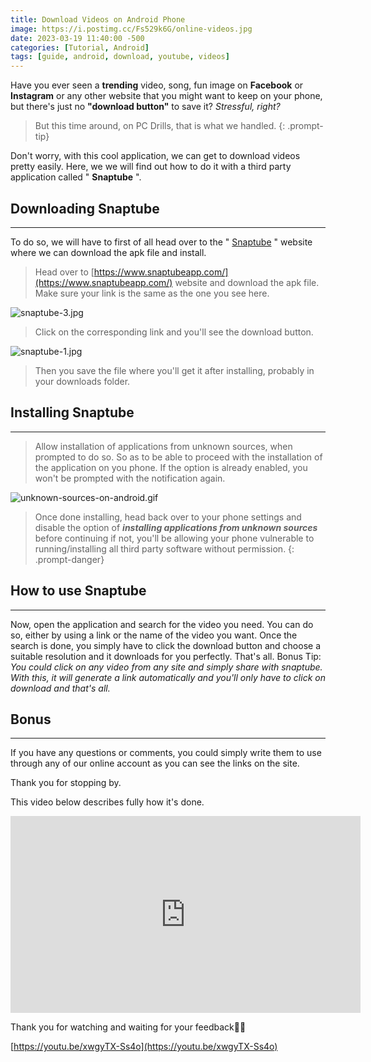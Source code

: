 ```yaml
---
title: Download Videos on Android Phone
image: https://i.postimg.cc/Fs529k6G/online-videos.jpg
date: 2023-03-19 11:40:00 -500
categories: [Tutorial, Android]
tags: [guide, android, download, youtube, videos]
---
```


Have you ever seen a **trending** video, song, fun image on **Facebook** or **Instagram** or any other website that you might want to keep on your phone, but there's just no **"download button"** to save it?
*Stressful, right?* 


> But this time around, on PC Drills, that is what we handled.
{: .prompt-tip}

Don't worry, with this cool application, we can get to download videos pretty easily. Here, we we will find out how to do it with a third party application called " **Snaptube** ".

## Downloading Snaptube
---

To do so, we will have to first of all head over to the " [Snaptube](https://www.snaptubeapp.com/) " website where we can download the apk file and install.

> Head over to [https://www.snaptubeapp.com/](https://www.snaptubeapp.com/) website and download the apk file. Make sure your link is the same as the one you see here.
    
![snaptube-3.jpg](https://i.postimg.cc/2SkDdBrT/snaptube-3.jpg)
    
>   Click on the corresponding link and you'll see the download button.

![snaptube-1.jpg](https://i.postimg.cc/WzNFc10n/snaptube-1.jpg)

>Then you save the file where you'll get it after installing, probably in your downloads folder.

## Installing Snaptube
---

> Allow installation of applications from unknown sources, when prompted to do so. So as to  be  able to proceed with the installation of the application on you phone. If the option is already enabled, you won't be prompted with the notification again.

![unknown-sources-on-android.gif](https://i.postimg.cc/D0THcmt7/unknown-sources-on-android.gif)

> Once done installing, head back over to your phone settings and disable the option of ***installing applications from unknown sources*** before continuing if not, you'll be allowing your phone vulnerable to running/installing all third party software without permission.
{: .prompt-danger}

## How to use Snaptube
---

Now, open the application and search for the video you need. You can do so, either by using a link or the name of the video you want.
Once the search is done, you simply have to click the download button and choose a suitable resolution and it downloads for you perfectly. That's all.
Bonus Tip: *You could click on any video from any site and simply share with snaptube. With this, it will generate a link automatically and you'll only have to click on download and that's all.* 

## Bonus
---

If you have any questions or comments, you could simply write them to use through any of our online account as you can see the links on the site. 

Thank you for stopping by.

   This video below describes fully how it's done.
   <iframe width="560" height="315" src="https://www.youtube.com/embed/xwgyTX-Ss4o" title="YouTube video player" frameborder="0" allow="accelerometer; autoplay; clipboard-write; encrypted-media; gyroscope; picture-in-picture; web-share" allowfullscreen></iframe>

Thank you for watching and waiting for your feedback🤜🤛

[https://youtu.be/xwgyTX-Ss4o](https://youtu.be/xwgyTX-Ss4o)